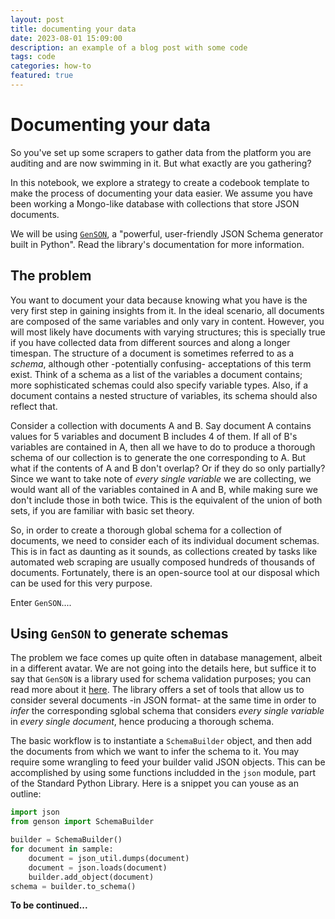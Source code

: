 ```yaml
---
layout: post
title: documenting your data
date: 2023-08-01 15:09:00
description: an example of a blog post with some code
tags: code
categories: how-to
featured: true
---
```

# Documenting your data

So you've set up some scrapers to gather data from the platform you are auditing and are now swimming in it. But what exactly are you gathering?

In this notebook, we explore a strategy to create a codebook template to make the process of documenting your data easier. We assume you have been working a Mongo-like database with collections that store JSON documents.

We will be using [`GenSON`](https://github.com/wolverdude/genson/), a "powerful, user-friendly JSON Schema generator built in Python". Read the library's documentation for more information.

## The problem

You want to document your data because knowing what you have is the very first step in gaining insights from it. In the ideal scenario, all documents are composed of the same variables and only vary in content. However, you will most likely have documents with varying structures; this is specially true if you have collected data from different sources and along a longer timespan. The structure of a document is sometimes referred to as a *schema*, although other -potentially confusing- acceptations of this term exist. Think of a schema as a list of the variables a document contains; more sophisticated schemas could also specify variable types. Also, if a document contains a nested structure of variables, its schema should also reflect that.

Consider a collection with documents A and B. Say document A contains values for 5 variables and document B includes 4 of them. If all of B's variables are contained in A, then all we have to do to produce a thorough schema of our collection is to generate the one corresponding to A. But what if the contents of A and B don't overlap? Or if they do so only partially? Since we want to take note of *every single variable* we are collecting, we would want all of the variables contained in A and B, while making sure we don't include those in both twice. This is the equivalent of the union of both sets, if you are familiar with basic set theory.

So, in order to create a thorough global schema for a collection of documents, we need to consider each of its individual document schemas. This is in fact as daunting as it sounds, as collections created by tasks like automated web scraping are usually composed hundreds of thousands of documents. Fortunately, there is an open-source tool at our disposal which can be used for this very purpose.

Enter `GenSON`....

## Using `GenSON` to generate schemas

The problem we face comes up quite often in database management, albeit in a different avatar. We are not going into the details here, but suffice it to say that `GenSON` is a library used for schema validation purposes; you can read more about it [here](https://json-schema.org/draft/2020-12/json-schema-validation.html). The library offers a set of tools that allow us to consider several documents -in JSON format- at the same time in order to *infer* the corresponding sglobal schema that considers *every single variable* in *every single document*, hence producing a thorough schema.

The basic workflow is to instantiate a `SchemaBuilder` object, and then add the documents from which we want to infer the schema to it. You may require some wrangling to feed your builder valid JSON objects. This can be accomplished by using some functions includded in the `json` module, part of the Standard Python Library. Here is a snippet you can youse as an outline:


```py
import json
from genson import SchemaBuilder

builder = SchemaBuilder()
for document in sample:
    document = json_util.dumps(document)
    document = json.loads(document)
    builder.add_object(document)
schema = builder.to_schema()
```

**To be continued...**
